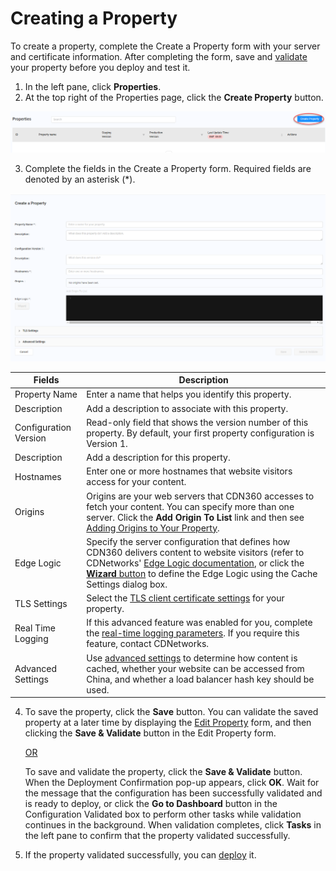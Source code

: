 # Creating a Property

To create a property, complete the Create a Property form with your server and certificate information. After completing the form, save and [validate](<Validating Properties.htm>) your property before you deploy and test it.

1. In the left pane, click **Properties**.
2. At the top right of the Properties page, click the **Create Property** button. 

![null](</docs/resources/images/Create Property.png>)

3. Complete the fields in the Create a Property form. Required fields are denoted by an asterisk (\*).

![null](</docs/resources/images/Create a Property.png>)

| **Fields** | **Description** |
| ---------- | --------------- |
| Property Name | Enter a name that helps you identify this property.|
| Description | Add a description to associate with this property.|
| Configuration Version | Read-only field that shows the version number of this property. By default, your first property configuration is Version 1.|
| Description | Add a description for this property.|
| Hostnames | Enter one or more hostnames that website visitors access for your content.|
| Origins | Origins are your web servers that CDN360 accesses to fetch your content. You can specify more than one server. Click the **Add Origin To List** link and then see [Adding Origins to Your Property](managing-origins.md). |
| Edge Logic | Specify the server configuration that defines how CDN360 delivers content to website visitors (refer to CDNetworks' [Edge Logic documentation](https://docs.google.com/document/d/119Lpq__vF8di1y2-A8ANeUsmyiw-T8ppp5J745oCrWk/edit), or click the [**Wizard** button](edge) to define the Edge Logic using the Cache Settings dialog box.|
| TLS Settings | Select the [TLS client certificate settings](??) for your property.|
| Real Time Logging | If this advanced feature was enabled for you, complete the [real-time logging parameters](??). If you require this feature, contact CDNetworks.|
| Advanced Settings | Use [advanced settings](advanced-settings.md) to determine how content is cached, whether your website can be accessed from China, and whether a load balancer hash key should be used.|

4. To save the property, click the **Save** button. You can validate the saved property at a later time by displaying the [Edit Property](editing-properties.md) form, and then clicking the **Save & Validate** button in the Edit Property form.<br>

<ul><u>OR</u></ul>

<ul>To save and validate the property, click the <strong>Save & Validate</strong> button. When the Deployment Confirmation pop-up appears, click <strong>OK</strong>. Wait for the message that the configuration has been successfully validated and is ready to deploy, or click the <strong>Go to Dashboard</strong> button in the Configuration Validated box to perform other tasks while validation continues in the background. When validation completes, click <strong>Tasks</strong> in the left pane to confirm that the property validated successfully.</ul>

5. If the property validated successfully, you can [deploy](deploying-property.md) it.

